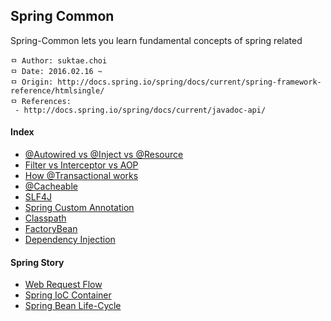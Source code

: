 ## Spring Common
Spring-Common lets you learn fundamental concepts of spring related

```
ㅁ Author: suktae.choi
ㅁ Date: 2016.02.16 ~
ㅁ Origin: http://docs.spring.io/spring/docs/current/spring-framework-reference/htmlsingle/
ㅁ References:
 - http://docs.spring.io/spring/docs/current/javadoc-api/
```

#### Index
 - [@Autowired vs @Inject vs @Resource](https://github.com/agongi/study/tree/master/spring-common/autowired-inject-resource/)
- [Filter vs Interceptor vs AOP](https://github.com/agongi/study/tree/master/spring-common/filter-interceptor-aop/)
 - [How @Transactional works](https://github.com/agongi/study/tree/master/spring-common/how-transactional-works/)
 - [@Cacheable](https://github.com/agongi/study/tree/master/spring-common/cacheable/)
 - [SLF4J](https://sonegy.wordpress.com/2014/05/23/how-to-slf4j/)
 - [Spring Custom Annotation](https://github.com/agongi/study/tree/master/spring-common/spring-custom-annotation/)
 - [Classpath](https://github.com/agongi/study/tree/master/spring-common/classpath/)
 - [FactoryBean](https://github.com/agongi/study/tree/master/spring-common/factory-bean/)
 - [Dependency Injection](https://github.com/agongi/study/tree/master/spring-common/dependency-injection/)

#### Spring Story
 - [Web Request Flow](https://github.com/agongi/study/tree/master/spring-common/web-request-flow/)
 - [Spring IoC Container](https://github.com/agongi/study/tree/master/spring-common/spring-ioc-container/)
 - [Spring Bean Life-Cycle](https://github.com/agongi/study/tree/master/spring-common/spring-bean-life-cycle/)
